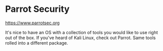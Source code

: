 # Parrot Security
https://www.parrotsec.org

It's nice to have an OS with a collection of tools you would like to use right out of the box. If you've heard of Kali Linux, check out Parrot. Same tools rolled into a different package.
